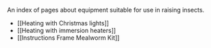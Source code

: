 An index of pages about equipment suitable for use in raising insects.

* [[Heating with Christmas lights]]
* [[Heating with immersion heaters]]
* [[Instructions Frame Mealworm Kit]]